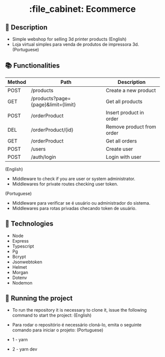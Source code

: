<h1 align="center">:file_cabinet: Ecommerce </h1>

## :memo: Description
* Simple webshop for selling 3d printer products (English)
* Loja virtual simples para venda de produtos de impressora 3d. (Portuguese)

## :books: Functionalities

| Method | Path           | Description           |
|--------|----------------|-----------------------|
|POST    | /products      | Create a new product  |
|GET     | /products?page={page}&limit={limit} | Get all products |
|POST    | /orderProduct  | Insert product in order |
|DEL     | /orderProduct/{id}  | Remove product from order |
|GET     | /orderProduct  | Get all orders |
|POST    | /users  | Create user |
|POST    | /auth/login  | Login with user |

(English)
* Middleware to check if you are user or system administrator.
* Middlewares for private routes checking user token.

(Portuguese)
* Middleware para verificar se é usuário ou administrador do sistema.
* Middlewares para rotas privadas checando token de usuário.

## :wrench: Technologies
* Node
* Express
* Typescript
* Pg
* Bcrypt
* Jsonwebtoken
* Helmet
* Morgan
* Dotenv
* Nodemon

## :rocket: Running the project
* To run the repository it is necessary to clone it, issue the following command to start the project: (English)
* Para rodar o repositório é necessário cloná-lo, emita o seguinte comando para iniciar o projeto: (Portuguese)

* 1 - yarn
* 2 - yarn dev



